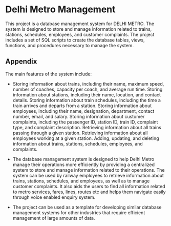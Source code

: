 
# Delhi Metro Management 

This project is a database management system for DELHI METRO. The system is designed to store and manage information related to trains, stations, schedules, employees, and customer complaints. The project includes a set of SQL scripts to create the database tables, views, functions, and procedures necessary to manage the system.


## Appendix

The main features of the system include:

- Storing information about trains, including their name, maximum speed, number of coaches, capacity per coach, and average run time. Storing information about stations, including their name, location, and contact details. Storing information about train schedules, including the time a train arrives and departs from a station. Storing information about employees, including their name, designation, department, contact number, email, and salary. Storing information about customer complaints, including the passenger ID, station ID, train ID, complaint type, and complaint description. Retrieving information about all trains passing through a given station. Retrieving information about all employees working at a given station. Adding, updating, and deleting information about trains, stations, schedules, employees, and complaints.

- The database management system is designed to help Delhi Metro manage their operations more efficiently by providing a centralized system to store and manage information related to their operations. The system can be used by railway employees to retrieve information about trains, stations, schedules, and employees, as well as to manage customer complaints. It also aids the users to find all information related to metro services, fares, lines, routes etc and helps them navigate easily through voice enabled enquiry system.

- The project can be used as a template for developing similar database management systems for other industries that require efficient management of large amounts of data.



